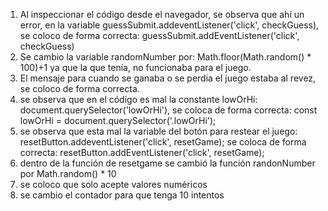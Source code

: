 1.	Al inspeccionar el código desde el navegador, se observa que ahí un error, en la variable 
guessSubmit.addeventListener('click', checkGuess), se coloco de forma correcta: guessSubmit.addEventListener('click', checkGuess)
2.	Se cambio la variable randomNumber por: Math.floor(Math.random() * 100)+1 ya que la que tenía, no funcionaba para el juego.
3.	El mensaje para cuando se ganaba o se perdia el juego estaba al revez, se coloco de forma correcta.
4.	se observa que en el código es mal la constante lowOrHi: document.querySelector('lowOrHi'), se coloca de forma correcta: const lowOrHi = document.querySelector('.lowOrHi'); 
5.	se observa que esta mal la variable del botón para restear el juego: resetButton.addeventListener('click', resetGame); se coloca de forma correcta: resetButton.addEventListener('click', resetGame);
6.	dentro de la función de resetgame se cambió la función randonNumber por Math.random() * 10
7.	se coloco que solo acepte valores numéricos
8.	se cambio el contador para que tenga 10 intentos
